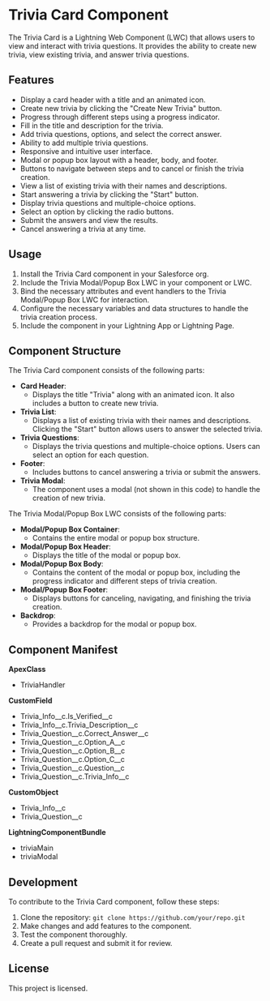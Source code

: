 # Trivia Card Component

The Trivia Card is a Lightning Web Component (LWC) that allows users to view and interact with trivia questions. It provides the ability to create new trivia, view existing trivia, and answer trivia questions.

## Features

- Display a card header with a title and an animated icon.
- Create new trivia by clicking the "Create New Trivia" button.
- Progress through different steps using a progress indicator.
- Fill in the title and description for the trivia.
- Add trivia questions, options, and select the correct answer.
- Ability to add multiple trivia questions.
- Responsive and intuitive user interface.
- Modal or popup box layout with a header, body, and footer.
- Buttons to navigate between steps and to cancel or finish the trivia creation.
- View a list of existing trivia with their names and descriptions.
- Start answering a trivia by clicking the "Start" button.
- Display trivia questions and multiple-choice options.
- Select an option by clicking the radio buttons.
- Submit the answers and view the results.
- Cancel answering a trivia at any time.


## Usage

1. Install the Trivia Card component in your Salesforce org.
2. Include the Trivia Modal/Popup Box LWC in your component or LWC.
3. Bind the necessary attributes and event handlers to the Trivia Modal/Popup Box LWC for interaction.
4. Configure the necessary variables and data structures to handle the trivia creation process.
5. Include the component in your Lightning App or Lightning Page.

## Component Structure

The Trivia Card component consists of the following parts:

- **Card Header**: 
  - Displays the title "Trivia" along with an animated icon. It also includes a button to create new trivia.
- **Trivia List**: 
  - Displays a list of existing trivia with their names and descriptions. Clicking the "Start" button allows users to answer the selected trivia.
- **Trivia Questions**: 
  - Displays the trivia questions and multiple-choice options. Users can select an option for each question.
- **Footer**:
  - Includes buttons to cancel answering a trivia or submit the answers.
- **Trivia Modal**: 
  - The component uses a modal (not shown in this code) to handle the creation of new trivia.

The Trivia Modal/Popup Box LWC consists of the following parts:

- **Modal/Popup Box Container**:
  - Contains the entire modal or popup box structure.
- **Modal/Popup Box Header**:
  - Displays the title of the modal or popup box.
- **Modal/Popup Box Body**:
  - Contains the content of the modal or popup box, including the progress indicator and different steps of trivia creation.
- **Modal/Popup Box Footer**:
  - Displays buttons for canceling, navigating, and finishing the trivia creation.
- **Backdrop**:
  - Provides a backdrop for the modal or popup box.


## Component Manifest

**ApexClass**
- TriviaHandler

**CustomField**
- Trivia_Info__c.Is_Verified__c
- Trivia_Info__c.Trivia_Description__c
- Trivia_Question__c.Correct_Answer__c
- Trivia_Question__c.Option_A__c
- Trivia_Question__c.Option_B__c
- Trivia_Question__c.Option_C__c
- Trivia_Question__c.Question__c
- Trivia_Question__c.Trivia_Info__c

**CustomObject**
- Trivia_Info__c
- Trivia_Question__c

**LightningComponentBundle**
- triviaMain
- triviaModal

## Development

To contribute to the Trivia Card component, follow these steps:

1. Clone the repository: `git clone https://github.com/your/repo.git`
2. Make changes and add features to the component.
3. Test the component thoroughly.
4. Create a pull request and submit it for review.

## License

This project is licensed.